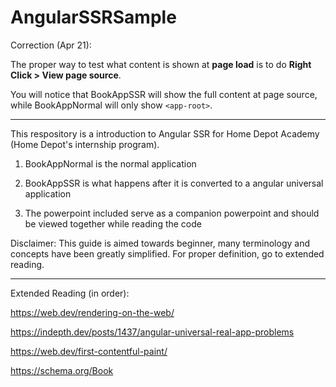# AngularSSRSample

Correction (Apr 21):

The proper way to test what content is shown at <b>page load</b> is to do <b>Right Click > View page source</b>.

You will notice that BookAppSSR will show the full content at page source, while BookAppNormal will only show <code>\<app-root\></code>.
  
---

This respository is a introduction to Angular SSR for Home Depot Academy (Home Depot's internship program).
  
1. BookAppNormal is the normal application

2. BookAppSSR is what happens after it is converted to a angular universal application
  
3. The powerpoint included serve as a companion powerpoint and should be viewed together while reading the code
  
Disclaimer: This guide is aimed towards beginner, many terminology and concepts have been greatly simplified. For proper definition, go to extended reading.
  
---

Extended Reading (in order):
  
https://web.dev/rendering-on-the-web/

https://indepth.dev/posts/1437/angular-universal-real-app-problems  
  
https://web.dev/first-contentful-paint/
  
https://schema.org/Book
